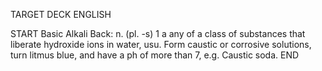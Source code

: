 TARGET DECK
ENGLISH

START
Basic
Alkali
Back: n. (pl. -s) 1 a any of a class of substances that liberate hydroxide ions in water, usu. Form caustic or corrosive solutions, turn litmus blue, and have a ph of more than 7, e.g. Caustic soda.
END
